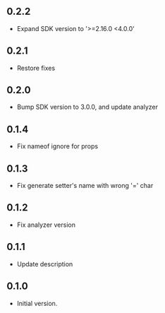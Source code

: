 ## 0.2.2

- Expand SDK version to '>=2.16.0 <4.0.0'

## 0.2.1

- Restore fixes

## 0.2.0

- Bump SDK version to 3.0.0, and update analyzer

## 0.1.4
- Fix nameof ignore for props

## 0.1.3
- Fix generate setter's name with wrong '=' char

## 0.1.2

- Fix analyzer version

## 0.1.1

- Update description

## 0.1.0

- Initial version.
